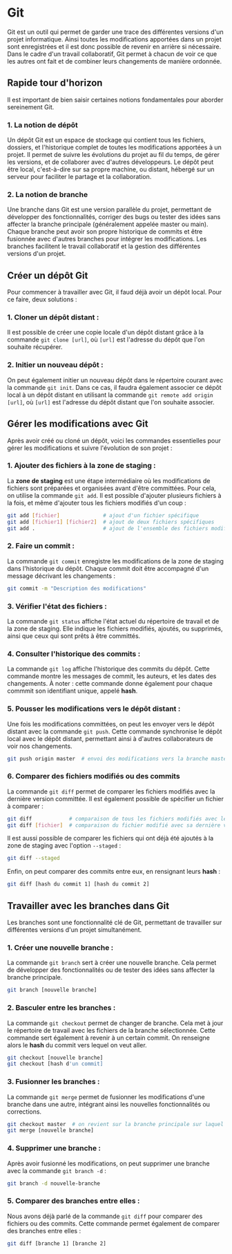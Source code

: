 # Git

Git est un outil qui permet de garder une trace des différentes versions d'un projet informatique. Ainsi toutes les modifications apportées dans un projet sont enregistrées et il est donc possible de revenir en arrière si nécessaire. Dans le cadre d'un travail collaboratif, Git permet à chacun de voir ce que les autres ont fait et de combiner leurs changements de manière ordonnée.


## Rapide tour d'horizon

Il est important de bien saisir certaines notions fondamentales pour aborder sereinement Git.

### 1. La notion de dépôt
Un dépôt Git est un espace de stockage qui contient tous les fichiers, dossiers, et l'historique complet de toutes les modifications apportées à un projet. Il permet de suivre les évolutions du projet au fil du temps, de gérer les versions, et de collaborer avec d'autres développeurs. Le dépôt peut être local, c'est-à-dire sur sa propre machine, ou distant, hébergé sur un serveur pour faciliter le partage et la collaboration.

### 2. La notion de branche
Une branche dans Git est une version parallèle du projet, permettant de développer des fonctionnalités, corriger des bugs ou tester des idées sans affecter la branche principale (généralement appelée master ou main). Chaque branche peut avoir son propre historique de commits et être fusionnée avec d'autres branches pour intégrer les modifications. Les branches facilitent le travail collaboratif et la gestion des différentes versions d'un projet.


## Créer un dépôt Git

Pour commencer à travailler avec Git, il faud déjà avoir un dépôt local. Pour ce faire, deux solutions : 

### 1. Cloner un dépôt distant :
Il est possible de créer une copie locale d'un dépôt distant grâce à la commande `git clone [url]`, où `[url]` est l'adresse du dépôt que l'on souhaite récupérer.

### 2. Initier un nouveau dépôt :
On peut également initier un nouveau dépôt dans le répertoire courant avec la commande `git init`. Dans ce cas, il faudra également associer ce dépôt local à un dépôt distant en utilisant la commande `git remote add origin [url]`, où `[url]` est l'adresse du dépôt distant que l'on souhaite associer.


## Gérer les modifications avec Git

Après avoir créé ou cloné un dépôt, voici les commandes essentielles pour gérer les modifications et suivre l'évolution de son projet :

### 1. Ajouter des fichiers à la zone de staging :
La **zone de staging** est une étape intermédiaire où les modifications de fichiers sont préparées et organisées avant d'être committées. Pour cela, on utilise la commande `git add`. Il est possible d'ajouter plusieurs fichiers à la fois, et même d'ajouter tous les fichiers modifiés d'un coup : 
```bash
git add [fichier]              # ajout d'un fichier spécifique
git add [fichier1] [fichier2]  # ajout de deux fichiers spécifiques
git add .                      # ajout de l'ensemble des fichiers modifiés
```

### 2. Faire un commit :
La commande `git commit` enregistre les modifications de la zone de staging dans l'historique du dépôt. Chaque commit doit être accompagné d'un message décrivant les changements : 
```bash
git commit -m "Description des modifications"
```

### 3. Vérifier l'état des fichiers :
La commande `git status` affiche l'état actuel du répertoire de travail et de la zone de staging. Elle indique les fichiers modifiés, ajoutés, ou supprimés, ainsi que ceux qui sont prêts à être committés.

### 4. Consulter l'historique des commits :
La commande `git log` affiche l'historique des commits du dépôt. Cette commande montre les messages de commit, les auteurs, et les dates des changements. À noter : cette commande donne également pour chaque commmit son identifiant unique, appelé **hash**.

### 5. Pousser les modifications vers le dépôt distant :
Une fois les modifications committées, on peut les envoyer vers le dépôt distant avec la commande `git push`. Cette commande synchronise le dépôt local avec le dépôt distant, permettant ainsi à d'autres collaborateurs de voir nos changements.
```bash
git push origin master  # envoi des modifications vers la branche master du dépôt distant
```

### 6. Comparer des fichiers modifiés ou des commits
La commande `git diff` permet de comparer les fichiers modifiés avec la dernière version committée. Il est également possible de spécifier un fichier à comparer :
```bash
git diff            # comparaison de tous les fichiers modifiés avec leur dernière version committée
git diff [fichier]  # comparaison du fichier modifié avec sa dernière version committée
```
Il est aussi possible de comparer les fichiers qui ont déjà été ajoutés à la zone de staging avec l'option `--staged` :
```bash
git diff --staged
```
Enfin, on peut comparer des commits entre eux, en rensignant leurs **hash** :
```bash
git diff [hash du commit 1] [hash du commit 2]
```

## Travailler avec les branches dans Git

Les branches sont une fonctionnalité clé de Git, permettant de travailler sur différentes versions d'un projet simultanément. 

### 1. Créer une nouvelle branche :
La commande `git branch` sert à créer une nouvelle branche. Cela permet de développer des fonctionnalités ou de tester des idées sans affecter la branche principale.
```bash
git branch [nouvelle branche]
```

### 2. Basculer entre les branches :
La commande `git checkout` permet de changer de branche. Cela met à jour le répertoire de travail avec les fichiers de la branche sélectionnée. Cette commande sert également à revenir à un certain commit. On renseigne alors le **hash** du commit vers lequel on veut aller.
```bash
git checkout [nouvelle branche]
git checkout [hash d'un commit]
```

### 3. Fusionner les branches :
La commande `git merge` permet de fusionner les modifications d'une branche dans une autre, intégrant ainsi les nouvelles fonctionnalités ou corrections.
```bash
git checkout master  # on revient sur la branche principale sur laquel on veut intégrer les modifications
git merge [nouvelle branche]
```

### 4. Supprimer une branche :
Après avoir fusionné les modifications, on peut supprimer une branche avec la commande `git branch -d` :
```bash
git branch -d nouvelle-branche
```

### 5. Comparer des branches entre elles : 
Nous avons déjà parlé de la commande `git diff` pour comparer des fichiers ou des commits. Cette commande permet également de comparer des branches entre elles : 
```bash
git diff [branche 1] [branche 2]
```
